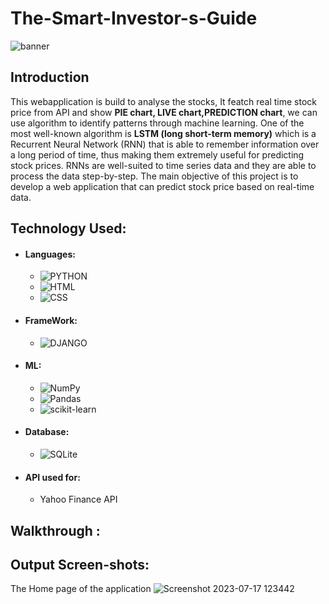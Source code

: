 # The-Smart-Investor-s-Guide

![banner](https://github.com/Sohamp2606/The-Smart-Investor-s-Guide/assets/106002920/f4a71c17-7805-418b-b0bb-7463922a20f0)

## Introduction
<p>
  This webapplication is build to analyse the stocks, It featch real time stock price from API and show <b>PIE chart, LIVE chart,PREDICTION chart</b>, we can use algorithm to identify patterns through machine learning. One of the most well-known algorithm  is <b>LSTM (long short-term memory)</b> which is a Recurrent Neural Network (RNN) that is able to remember information over a long period of time, thus making them extremely useful for predicting stock prices. RNNs are well-suited to time series data and they are able to process the data step-by-step.
  The main objective of this project is to develop a web application that can predict stock price based on real-time data.
</p>

## Technology Used:
- #### Languages:
  - ![PYTHON](https://img.shields.io/badge/Python-FFD43B?style=for-the-badge&logo=python&logoColor=darkgreen)
  - ![HTML](https://img.shields.io/badge/HTML5-E34F26?style=for-the-badge&logo=html5&logoColor=white)
  - ![CSS](https://img.shields.io/badge/CSS3-1572B6?style=for-the-badge&logo=css3&logoColor=white)
   
- #### FrameWork:
  - ![DJANGO](https://img.shields.io/badge/Django-092E20?style=for-the-badge&logo=django&logoColor=green)
    
- #### ML:
  - ![NumPy](https://img.shields.io/badge/numpy-%23013243.svg?style=for-the-badge&logo=numpy&logoColor=white)
  - ![Pandas](https://img.shields.io/badge/pandas-%23150458.svg?style=for-the-badge&logo=pandas&logoColor=white)
  - ![scikit-learn](https://img.shields.io/badge/scikit--learn-%23F7931E.svg?style=for-the-badge&logo=scikit-learn&logoColor=white)
    
- #### Database:
  - ![SQLite](https://img.shields.io/badge/SQLite-07405E?style=for-the-badge&logo=sqlite&logoColor=white)
    
- #### API used for:
  - Yahoo Finance API 

## Walkthrough :

## Output Screen-shots:

The Home page of the application
![Screenshot 2023-07-17 123442](https://github.com/Sohamp2606/The-Smart-Investor-s-Guide/assets/106002920/9591a890-b952-455b-9157-95de02ea27f2)







